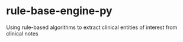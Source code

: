 # rule-base-engine-py
Using rule-based algorithms to extract clinical entities of interest from clinical notes
